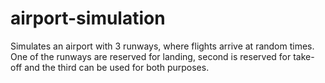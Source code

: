 # airport-simulation
Simulates an airport with 3 runways, where flights arrive at random times. One of the runways are reserved for landing, second is reserved for take-off and the third can be used for both purposes.
